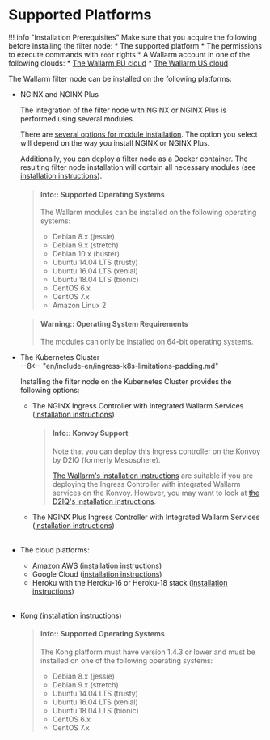 [link-wallarm-account-eu]:         https://my.wallarm.com
[link-wallarm-account-us]:         https://us1.my.wallarm.com

[link-doc-nginx-overview]:      installation-nginx-overview.md

[link-ig-ingress-nginx]:        installation-kubernetes-en.md
[link-ig-ingress-nginx-d2iq]:   https://docs.d2iq.com/ksphere/konvoy/partner-solutions/wallarm/
[link-ig-ingress-nginxplus]:    installation-guides/ingress-plus/introduction.md
[link-ig-aws]:                  installation-ami-en.md
[link-ig-gcloud]:               installation-gcp-en.md
[link-ig-heroku]:               installation-heroku-en.md
[link-ig-docker-nginx]:         installation-docker-en.md
[link-ig-vmware-vapp]:          installation-vmware-en.md
[link-ig-kong]:                 installation-kong-en.md

<!-- Uncomment when Envoy docs will be required
[link-ig-docker-envoy]:         installation-guides/envoy/envoy-docker.md 
-->

#   Supported Platforms

!!! info "Installation Prerequisites"
    Make sure that you acquire the following before installing the filter node:
    *   The supported platform 
    *   The permissions to execute commands with `root` rights
    *   A Wallarm account in one of the following clouds:
        *   [The Wallarm EU cloud][link-wallarm-account-eu]
        *   [The Wallarm US cloud][link-wallarm-account-us]

The Wallarm filter node can be installed on the following platforms:
*   NGINX and NGINX Plus
    
    The integration of the filter node with NGINX or NGINX Plus is performed using several modules.
    
    There are [several options for module installation][link-doc-nginx-overview]. The option you select will depend on the way you install NGINX or NGINX Plus.
    
    Additionally, you can deploy a filter node as a Docker container. The resulting filter node installation will contain all necessary modules (see [installation instructions][link-ig-docker-nginx]).
    
    >   #### Info:: Supported Operating Systems
    >   
    >   The Wallarm modules can be installed on the following operating systems:
    >   
    >   *   Debian 8.x (jessie)
    >   *   Debian 9.x (stretch)
    >   *   Debian 10.x (buster)
    >   *   Ubuntu 14.04 LTS (trusty)
    >   *   Ubuntu 16.04 LTS (xenial)
    >   *   Ubuntu 18.04 LTS (bionic)
    >   *   CentOS 6.x
    >   *   CentOS 7.x
    >   *   Amazon Linux 2
    
    <!-- -->
    
    >   #### Warning:: Operating System Requirements
    >   
    >   The modules can only be installed on 64-bit operating systems.

<!-- Uncomment when Envoy docs will be required
*   Envoy

    The integration of the filter node with Envoy is performed using several modules.

    You can deploy a filter node as a Docker container. The resulting filter node installation will contain all necessary modules (see [installation instructions][link-ig-docker-envoy]).
-->
    
*   The Kubernetes Cluster<br>
--8<-- "en/include-en/ingress-k8s-limitations-padding.md"   
    <!-- -->    
    
    Installing the filter node on the Kubernetes Cluster provides the following options:
    *   The NGINX Ingress Controller with Integrated Wallarm Services ([installation instructions][link-ig-ingress-nginx])
    
        >   #### Info:: Konvoy Support
        >   
        >   Note that you can deploy this Ingress controller on the Konvoy by D2IQ (formerly Mesosphere).
        >   
        >   [The Wallarm's installation instructions][link-ig-ingress-nginx] are suitable if you are deploying the Ingress Controller with integrated Wallarm services on the Konvoy. However, you may want to look at [the D2IQ's installation instructions][link-ig-ingress-nginx-d2iq].  
    
    *   The NGINX Plus Ingress Controller with Integrated Wallarm Services ([installation instructions][link-ig-ingress-nginxplus])
    <br><br>
*   The cloud platforms:
    *   Amazon AWS ([installation instructions][link-ig-aws])
    *   Google Cloud ([installation instructions][link-ig-gcloud])
    *   Heroku with the Heroku-16 or Heroku-18 stack ([installation instructions][link-ig-heroku])
    <br><br>
*   Kong ([installation instructions][link-ig-kong])
    >   #### Info:: Supported Operating Systems
    >   
    >   The Kong platform must have version 1.4.3 or lower and must be installed on one of the following operating systems:
    >   
    >   *   Debian 8.x (jessie)
    >   *   Debian 9.x (stretch)
    >   *   Ubuntu 14.04 LTS (trusty)
    >   *   Ubuntu 16.04 LTS (xenial)
    >   *   Ubuntu 18.04 LTS (bionic)
    >   *   CentOS 6.x
    >   *   CentOS 7.x
